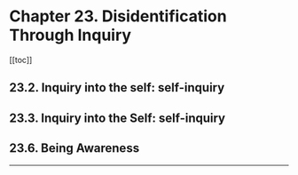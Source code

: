 # Chapter 23. Disidentification Through Inquiry

[[toc]]

## 23.2. Inquiry into the self: self-inquiry

## 23.3. Inquiry into the Self: self-inquiry

## 23.6. Being Awareness



---